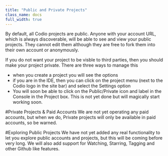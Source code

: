 ```yaml
---
title: "Public and Private Projects"
class_name: docs
full_width: true
---
```


By default, all Codio projects are public. Anyone with your account URL, which is always discoverable, will be able to see and view your public projects. They cannot edit them although they are free to fork them into their own account or anonymously.

If you do not want your project to be visble to third parties, then you should make your project private. There are three ways to manage this

- when you create a project you will see the options
- if you are in the IDE, then you can click on the project menu (next to the Codio logo in the site bar) and select the Settings option
- You will soon be able to click on the Public/Private icon and label in the Console in the Project box. This is not yet done but will magically start working soon.

#Private Projects & Paid Accounts
We are not yet operating any paid accounts, but when we do, Private projects will only be available in paid accounts, so be warned.

#Exploring Public Projects
We have not yet added any real functionality to let you explore public accounts and projects, but this will be coming before very long. We will also add support for Watching, Starring, Tagging and other Github like features.

